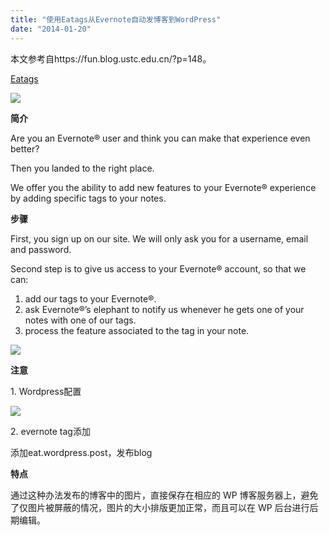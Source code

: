 ```yaml
---
title: "使用Eatags从Evernote自动发博客到WordPress"
date: "2014-01-20"
---
```


本文参考自https://fun.blog.ustc.edu.cn/?p=148。

  

[Eatags](http://eatags.com/)

![](images/1390289286.png)

  

**简介**

Are you an Evernote® user and think you can make that experience even better?

Then you landed to the right place.

We offer you the ability to add new features to your Evernote® experience by adding specific tags to your notes.

  

**步骤**

First, you sign up on our site. We will only ask you for a username, email and password.

Second step is to give us access to your Evernote® account, so that we can:

1. add our tags to your Evernote®.
2. ask Evernote®’s elephant to notify us whenever he gets one of your notes with one of our tags.
3. process the feature associated to the tag in your note.

![](images/1390289290.png)

  

**注意**

1\. Wordpress配置

![](images/1390289291.png)

2\. evernote tag添加

添加eat.wordpress.post，发布blog

  

**特点**

通过这种办法发布的博客中的图片，直接保存在相应的 WP 博客服务器上，避免了仅图片被屏蔽的情况，图片的大小排版更加正常，而且可以在 WP 后台进行后期编辑。
